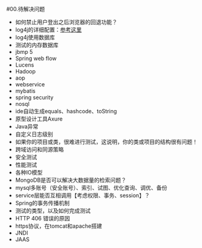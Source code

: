 #00.待解决问题

* 如何禁止用户登出之后浏览器的回退功能？
* log4j的详细配置：<a href="http://zhangxiang390.iteye.com/blog/258455" target="_blank">参考这里</a>
* log4j使用数据库
* 测试的内存数据库
* jbmp 5
* Spring web flow
* Lucens
* Hadoop
* aop
* webservice
* mybatis
* spring security
* nosql
* ide自动生成equals、hashcode、toString
* 原型设计工具Axure
* Java异常
* 自定义日志级别
* 如果你的项目或类，很难进行测试，这说明，你的类或项目的结构很有问题！
* 跨域访问和同源策略
* 安全测试
* 性能测试
* 各种IO模型
* MongoDB是否可以解决大数据量的检索问题？
* mysql多账号（安全账号）、索引、试图、优化查询、调优、备份
* service层能否互相调用【考虑权限、事务、session】？
* Spring的事务传播机制
* 测试的类型，以及如何完成测试
* HTTP 406 错误的原因
* https协议，在tomcat和apache搭建
* JNDI
* JAAS
